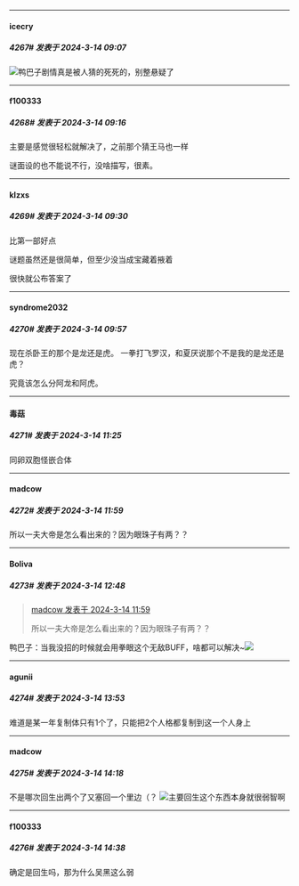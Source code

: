 ﻿
*****

####  icecry  
##### 4267#       发表于 2024-3-14 09:07

<img src="https://static.saraba1st.com/image/smiley/face2017/067.png" referrerpolicy="no-referrer">鸭巴子剧情真是被人猜的死死的，别整悬疑了


*****

####  f100333  
##### 4268#       发表于 2024-3-14 09:16

主要是感觉很轻松就解决了，之前那个猜王马也一样

谜面设的也不能说不行，没啥描写，很素。


*****

####  klzxs  
##### 4269#       发表于 2024-3-14 09:30

比第一部好点

谜题虽然还是很简单，但至少没当成宝藏着掖着

很快就公布答案了


*****

####  syndrome2032  
##### 4270#       发表于 2024-3-14 09:57

现在杀卧王的那个是龙还是虎。
一拳打飞罗汉，和夏厌说那个不是我的是龙还是虎？

究竟该怎么分阿龙和阿虎。


*****

####  毒菇  
##### 4271#       发表于 2024-3-14 11:25

同卵双胞怪嵌合体


*****

####  madcow  
##### 4272#       发表于 2024-3-14 11:59

所以一夫大帝是怎么看出来的？因为眼珠子有两？？


*****

####  Boliva  
##### 4273#       发表于 2024-3-14 12:48

<blockquote><a href="httphttps://bbs.saraba1st.com/2b/forum.php?mod=redirect&amp;goto=findpost&amp;pid=64250091&amp;ptid=1804854" target="_blank">madcow 发表于 2024-3-14 11:59</a>

所以一夫大帝是怎么看出来的？因为眼珠子有两？？</blockquote>
鸭巴子：当我没招的时候就会用拳眼这个无敌BUFF，啥都可以解决~<img src="https://static.saraba1st.com/image/smiley/face2017/238.png" referrerpolicy="no-referrer">


*****

####  agunii  
##### 4274#       发表于 2024-3-14 13:53

难道是某一年复制体只有1个了，只能把2个人格都复制到这一个人身上


*****

####  madcow  
##### 4275#       发表于 2024-3-14 14:18

不是哪次回生出两个了又塞回一个里边（？
<img src="https://static.saraba1st.com/image/smiley/face2017/067.png" referrerpolicy="no-referrer">主要回生这个东西本身就很弱智啊


*****

####  f100333  
##### 4276#       发表于 2024-3-14 14:38

确定是回生吗，那为什么吴黑这么弱

